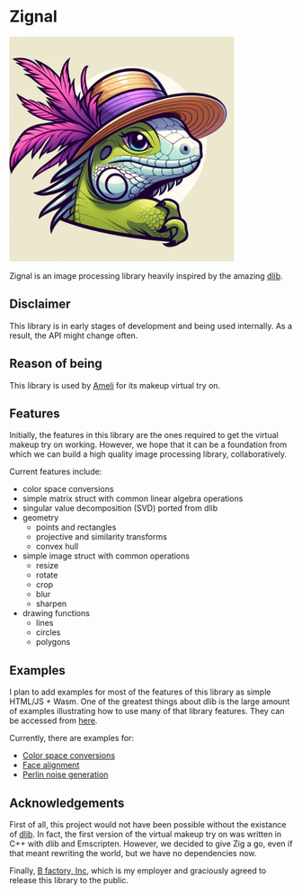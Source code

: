 # Zignal

<img src="https://github.com/bfactory-ai/zignal/blob/master/assets/liza.jpg" width=400>

Zignal is an image processing library heavily inspired by the amazing [dlib](http://dlib.net).

## Disclaimer

This library is in early stages of development and being used internally.
As a result, the API might change often.


## Reason of being

This library is used by [Ameli](https://ameli.co.kr/) for its makeup virtual try on.

## Features

Initially, the features in this library are the ones required to get the virtual makeup try on working.
However, we hope that it can be a foundation from which we can build a high quality image processing library, collaboratively.

Current features include:

- color space conversions
- simple matrix struct with common linear algebra operations
- singular value decomposition (SVD) ported from dlib
- geometry
  - points and rectangles
  - projective and similarity transforms
  - convex hull
- simple image struct with common operations
  - resize
  - rotate
  - crop
  - blur
  - sharpen
- drawing functions
  - lines
  - circles
  - polygons

## Examples

I plan to add examples for most of the features of this library as simple HTML/JS + Wasm. One of the greatest things about dlib
is the large amount of examples illustrating how to use many of that library features.
They can be accessed from [here](https://bfactory-ai.github.io/zignal/examples/).

Currently, there are examples for:
- [Color space conversions](https://bfactory-ai.github.io/zignal/examples/colorspace.html)
- [Face alignment](https://bfactory-ai.github.io/zignal/examples/face-alignment.html)
- [Perlin noise generation](https://bfactory-ai.github.io/zignal/examples/perlin.html)

## Acknowledgements

First of all, this project would not have been possible without the existance of [dlib](http://dlib.net).
In fact, the first version of the virtual makeup try on was written in C++ with dlib and Emscripten.
However, we decided to give Zig a go, even if that meant rewriting the world, but we have no dependencies now.

Finally, [B factory, Inc](https://www.bfactory.ai/), which is my employer and graciously agreed to release this library to the public.
